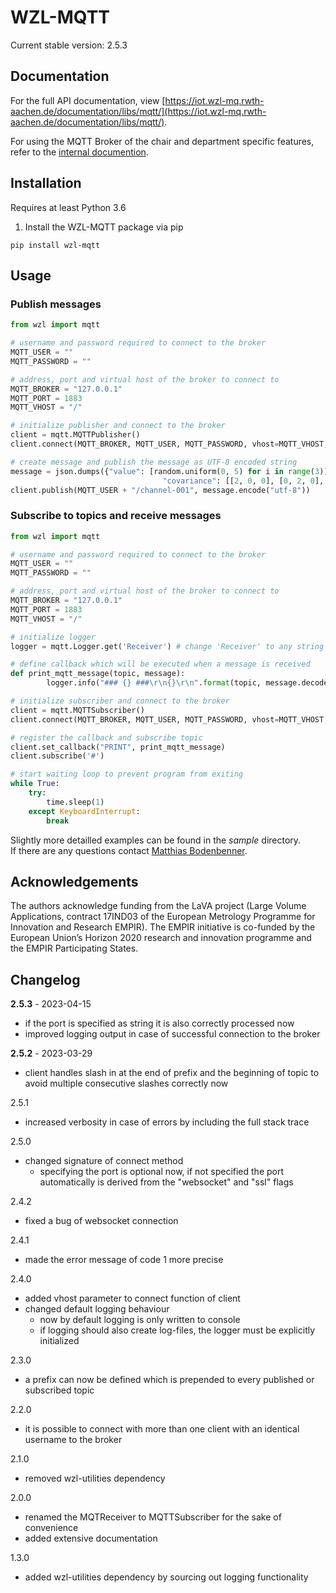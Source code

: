# WZL-MQTT

Current stable version: 2.5.3

## Documentation

For the full API documentation, view [https://iot.wzl-mq.rwth-aachen.de/documentation/libs/mqtt/](https://iot.wzl-mq.rwth-aachen.de/documentation/libs/mqtt/).

For using the MQTT Broker of the chair and department specific features, refer to the [internal documention](https://iot.wzl-mq.rwth-aachen.de/documentation/mqtt.html).

## Installation
Requires at least Python 3.6

1. Install the WZL-MQTT package via pip  
```
pip install wzl-mqtt
```

## Usage

### Publish messages

```python
from wzl import mqtt

# username and password required to connect to the broker
MQTT_USER = ""
MQTT_PASSWORD = ""

# address, port and virtual host of the broker to connect to 
MQTT_BROKER = "127.0.0.1"
MQTT_PORT = 1883
MQTT_VHOST = "/"

# initialize publisher and connect to the broker
client = mqtt.MQTTPublisher()
client.connect(MQTT_BROKER, MQTT_USER, MQTT_PASSWORD, vhost=MQTT_VHOST, port=MQTT_PORT)

# create message and publish the message as UTF-8 encoded string
message = json.dumps({"value": [random.uniform(0, 5) for i in range(3)], "timestamp": datetime.datetime.utcnow().isoformat() + "Z",
                                  "covariance": [[2, 0, 0], [0, 2, 0], [0, 0, 0]], "nonce": str(uuid.uuid4()), "hash": None, "unit": "MTR"})
client.publish(MQTT_USER + "/channel-001", message.encode("utf-8"))
```

### Subscribe to topics and receive messages
```python
from wzl import mqtt

# username and password required to connect to the broker
MQTT_USER = ""
MQTT_PASSWORD = ""

# address, port and virtual host of the broker to connect to 
MQTT_BROKER = "127.0.0.1"
MQTT_PORT = 1883
MQTT_VHOST = "/"

# initialize logger
logger = mqtt.Logger.get('Receiver') # change 'Receiver' to any string you like

# define callback which will be executed when a message is received
def print_mqtt_message(topic, message):
        logger.info("### {} ###\r\n{}\r\n".format(topic, message.decode("utf-8")))

# initialize subscriber and connect to the broker   
client = mqtt.MQTTSubscriber()
client.connect(MQTT_BROKER, MQTT_USER, MQTT_PASSWORD, vhost=MQTT_VHOST, port=MQTT_PORT)

# register the callback and subscribe topic
client.set_callback("PRINT", print_mqtt_message)
client.subscribe('#')

# start waiting loop to prevent program from exiting
while True:
    try:
        time.sleep(1)
    except KeyboardInterrupt:
        break

```

Slightly more detailled examples can be found in the *sample* directory.  
If there are any questions contact [Matthias Bodenbenner](mailto:m.bodenbenner@wzl-mq.rwth-aachen.de).

## Acknowledgements

The authors acknowledge funding from the LaVA project (Large Volume Applications, contract 17IND03 of the
European Metrology Programme for Innovation and Research EMPIR). The EMPIR initiative is co-funded by
the European Union’s Horizon 2020 research and innovation programme and the EMPIR Participating States.

## Changelog

**2.5.3** - 2023-04-15
  - if the port is specified as string it is also correctly processed now
  - improved logging output in case of successful connection to the broker

**2.5.2** - 2023-03-29
  - client handles slash in at the end of prefix and the beginning of topic to avoid multiple consecutive slashes correctly now

2.5.1
  - increased verbosity in case of errors by including the full stack trace

2.5.0
  - changed signature of connect method
    - specifying the port is optional now, if not specified the port automatically is derived from the "websocket" and "ssl" flags
    
2.4.2
  - fixed a bug of websocket connection

2.4.1
- made the error message of code 1 more precise

2.4.0
- added vhost parameter to connect function of client
- changed default logging behaviour
  - now by default logging is only written to console
  - if logging should also create log-files, the logger must be explicitly initialized

2.3.0
- a prefix can now be defined which is prepended to every published or subscribed topic

2.2.0
- it is possible to connect with more than one client with an identical username to the broker

2.1.0
- removed wzl-utilities dependency

2.0.0
- renamed the MQTReceiver to MQTTSubscriber for the sake of convenience
- added extensive documentation

1.3.0
- added wzl-utilities dependency by sourcing out logging functionality
